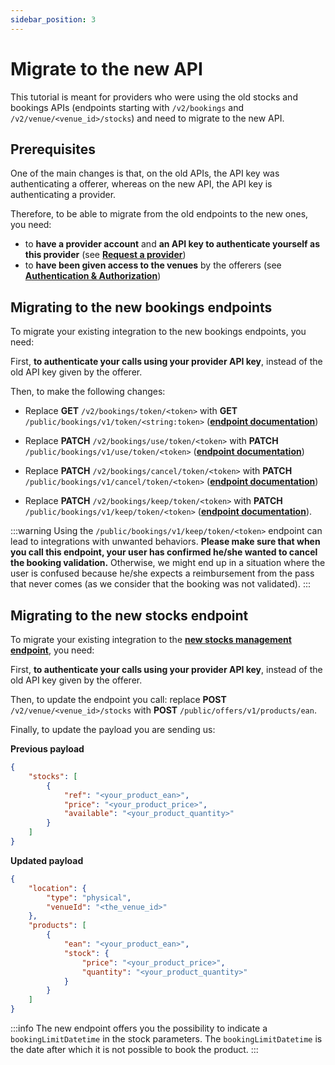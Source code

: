 ```yaml
---
sidebar_position: 3
---
```


# Migrate to the new API

This tutorial is meant for providers who were using the old stocks and bookings APIs (endpoints starting with `/v2/bookings` and `/v2/venue/<venue_id>/stocks`) and need to migrate to the new API.

## Prerequisites

One of the main changes is that, on the old APIs, the API key was authenticating a offerer, whereas on the new API, the API key is authenticating a provider.

Therefore, to be able to migrate from the old endpoints to the new ones, you need:
- to **have a provider account** and **an API key to authenticate yourself as this provider** (see [**Request a provider**](/docs/mandatory-steps/request-a-provider-account))
- to **have been given access to the venues** by the offerers (see [**Authentication & Authorization**](/docs/understanding-our-api/authentication-authorization))

## Migrating to the new bookings endpoints

To migrate your existing integration to the new bookings endpoints, you need:

First, **to authenticate your calls using your provider API key**, instead of the old API key given by the offerer.

Then, to make the following changes:
* Replace **GET** `/v2/bookings/token/<token>` with **GET** `/public/bookings/v1/token/<string:token>` ([**endpoint documentation**](/rest-api#tag/Bookings/operation/GetBookingByToken))

* Replace **PATCH** `/v2/bookings/use/token/<token>` with **PATCH** `/public/bookings/v1/use/token/<token>` ([**endpoint documentation**](/rest-api#tag/Bookings/operation/ValidateBookingByToken))

* Replace **PATCH** `/v2/bookings/cancel/token/<token>` with **PATCH** `/public/bookings/v1/cancel/token/<token>` ([**endpoint documentation**](/rest-api#tag/Bookings/operation/CancelBookingByToken))

* Replace **PATCH** `/v2/bookings/keep/token/<token>` with **PATCH** `/public/bookings/v1/keep/token/<token>` ([**endpoint documentation**](/rest-api#tag/Bookings/operation/CancelBookingValidationByToken)).

:::warning
Using the `/public/bookings/v1/keep/token/<token>` endpoint can lead to integrations with unwanted behaviors.
**Please make sure that when you call this endpoint, your user has confirmed he/she wanted to cancel the booking validation.** Otherwise, we might end up in a situation where the user is confused because he/she expects a reimbursement from the pass that never comes (as we consider that the booking was not validated).
:::

 ## Migrating to the new stocks endpoint

To migrate your existing integration to the [**new stocks management endpoint**](/rest-api#tag/Product-Offer-Bulk-Operations/operation/PostProductOfferByEan), you need:

First, **to authenticate your calls using your provider API key**, instead of the old API key given by the offerer.

Then, to update the endpoint you call: replace **POST** `/v2/venue/<venue_id>/stocks` with **POST** `/public/offers/v1/products/ean`.

Finally, to update the payload you are sending us:

**Previous payload**
```json
{
    "stocks": [
        {
            "ref": "<your_product_ean>",
            "price": "<your_product_price>",
            "available": "<your_product_quantity>"
        }
    ]
}
```

**Updated payload**
```json
{
    "location": {
        "type": "physical",
        "venueId": "<the_venue_id>"
    },
    "products": [
        {
            "ean": "<your_product_ean>",
            "stock": {
                "price": "<your_product_price>",
                "quantity": "<your_product_quantity>"
            }
        }
    ]
}
```

:::info
The new endpoint offers you the possibility to indicate a `bookingLimitDatetime` in the stock parameters. The `bookingLimitDatetime` is the date after which it is not possible to book the product.
:::
